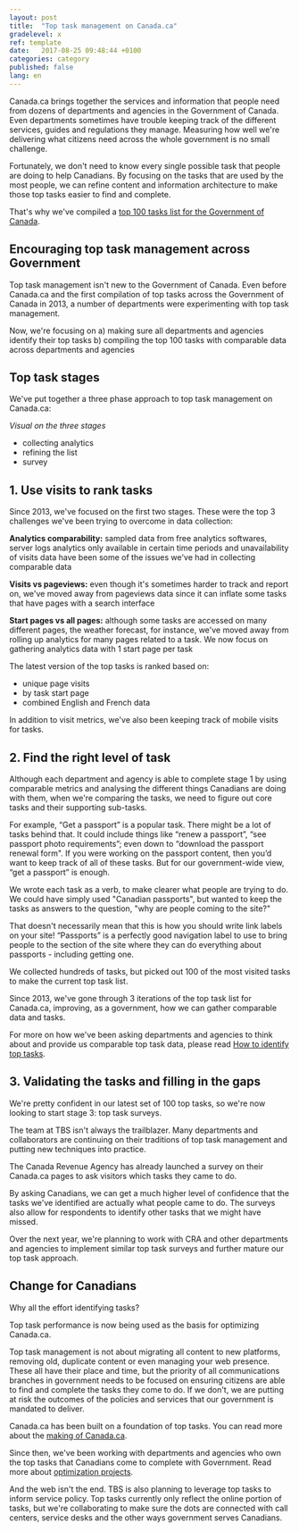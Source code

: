 ```yaml
---
layout: post
title:  "Top task management on Canada.ca"
gradelevel: x
ref: template
date:   2017-08-25 09:48:44 +0100
categories: category
published: false
lang: en
---
```

 
Canada.ca brings together the services and information that people need from dozens of departments and agencies in the Government of Canada. Even departments sometimes have trouble keeping track of the different services, guides and regulations they manage. Measuring how well we're delivering what citizens need across the whole government is no small challenge.

Fortunately, we don't need to know every single possible task that people are doing to help Canadians. By focusing on the tasks that are used by the most people, we can refine content and information architecture to make those top tasks easier to find and complete.

That's why we've compiled a [top 100 tasks list for the Government of Canada]().

## Encouraging top task management across Government
 
Top task management isn't new to the Government of Canada. Even before Canada.ca and the first compilation of top tasks across the Government of Canada in 2013, a number of departments were experimenting with top task management.

Now, we're focusing on
a) making sure all departments and agencies identify their top tasks
b) compiling the top 100 tasks with comparable data across departments and agencies

## Top task stages



We've put together a three phase approach to top task management on Canada.ca:

*Visual on the three stages*

- collecting analytics
- refining the list
- survey

## 1. Use visits to rank tasks

Since 2013, we've focused on the first two stages. These were the top 3 challenges we've been trying to overcome in data collection:

**Analytics comparability:** sampled data from free analytics softwares, server logs analytics only available in certain time periods and unavailability of visits data have been some of the issues we've had in collecting comparable data

**Visits vs pageviews:** even though it's sometimes harder to track and report on, we've moved away from pageviews data since it can inflate some tasks that have pages with a search interface

**Start pages vs all pages:** although some tasks are accessed on many different pages, the weather forecast, for instance, we've moved away from rolling up analytics for many pages related to a task. We now focus on gathering analytics data with 1 start page per task

The latest version of the top tasks is ranked based on:
- unique page visits
- by task start page
- combined English and French data

In addition to visit metrics, we've also been keeping track of mobile visits for tasks.

## 2. Find the right level of task

Although each department and agency is able to complete stage 1 by using comparable metrics and analysing the different things Canadians are doing with them, when we're comparing the tasks, we need to figure out core tasks and their supporting sub-tasks.

For example, “Get a passport” is a popular task. There might be a lot of tasks behind that. It  could include things like “renew a passport”, “see passport photo requirements”; even down to “download the passport renewal form". If you were working on the passport content, then you’d want to keep track of all of these tasks. But for our government-wide view, “get a passport” is enough. 
 
We wrote each task as a verb, to make clearer what people are trying to do. We could have simply used "Canadian passports", but wanted to keep the tasks as answers to the question, "why are people coming to the site?"
 
That doesn't necessarily mean that this is how you should write link labels on your site! “Passports” is a perfectly good navigation label to use to bring people to the section of the site where they can do everything about passports - including getting one. 

We collected hundreds of tasks, but picked out 100 of the most visited tasks to make the current top task list. 

Since 2013, we've gone through 3 iterations of the top task list for Canada.ca, improving, as a government, how we can gather comparable data and tasks.

For more on how we've been asking departments and agencies to think about and provide us comparable top task data, please read [How to identify top tasks]().

## 3. Validating the tasks and filling in the gaps

We're pretty confident in our latest set of 100 top tasks, so we're now looking to start stage 3: top task surveys.

The team at TBS isn't always the trailblazer. Many departments and collaborators are continuing on their traditions of top task management and putting new techniques into practice.

The Canada Revenue Agency has already launched a survey on their Canada.ca pages to ask visitors which tasks they came to do.

By asking Canadians, we can get a much higher level of confidence that the tasks we've identified are actually what people came to do. The surveys also allow for respondents to identify other tasks that we might have missed.

Over the next year, we're planning to work with CRA and other departments and agencies to implement similar top task surveys and further mature our top task approach.

## Change for Canadians

Why all the effort identifying tasks?

Top task performance is now being used as the basis for optimizing Canada.ca. 

Top task management is not about migrating all content to new platforms, removing old, duplicate content or even managing your web presence. These all have their place and time, but the priority of all communications branches in government needs to be focused on ensuring citizens are able to find and complete the tasks they come to do. If we don't, we are putting at risk the outcomes of the policies and services that our government is mandated to deliver.

Canada.ca has been built on a foundation of top tasks. You can read more about the [making of Canada.ca]().

Since then, we've been working with departments and agencies who own the top tasks that Canadians come to complete with Government. Read more about [optimization projects]().

And the web isn't the end. TBS is also planning to leverage top tasks to inform service policy. Top tasks currently only reflect the online portion of tasks, but we're collaborating to make sure the dots are connected with call centers, service desks and the other ways government serves Canadians.

